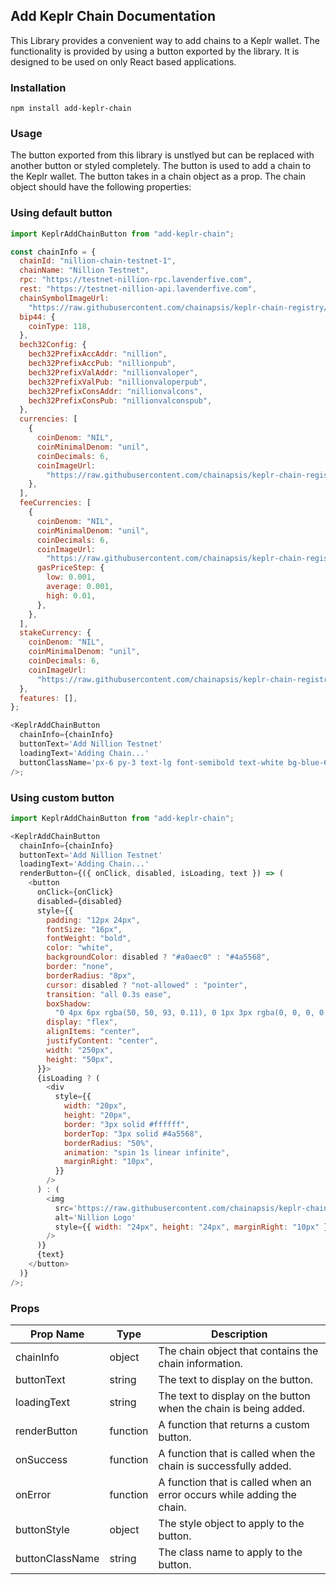 ## Add Keplr Chain Documentation

This Library provides a convenient way to add chains to a Keplr wallet. The functionality is provided by using a button exported by the library. It is designed to be used on only React based applications.

### Installation

```
npm install add-keplr-chain
```

### Usage

The button exported from this library is unstlyed but can be replaced with another button or styled completely. The button is used to add a chain to the Keplr wallet. The button takes in a chain object as a prop. The chain object should have the following properties:

### Using default button

```javascript
import KeplrAddChainButton from "add-keplr-chain";

const chainInfo = {
  chainId: "nillion-chain-testnet-1",
  chainName: "Nillion Testnet",
  rpc: "https://testnet-nillion-rpc.lavenderfive.com",
  rest: "https://testnet-nillion-api.lavenderfive.com",
  chainSymbolImageUrl:
    "https://raw.githubusercontent.com/chainapsis/keplr-chain-registry/main/images/nillion-chain-testnet/nil.png",
  bip44: {
    coinType: 118,
  },
  bech32Config: {
    bech32PrefixAccAddr: "nillion",
    bech32PrefixAccPub: "nillionpub",
    bech32PrefixValAddr: "nillionvaloper",
    bech32PrefixValPub: "nillionvaloperpub",
    bech32PrefixConsAddr: "nillionvalcons",
    bech32PrefixConsPub: "nillionvalconspub",
  },
  currencies: [
    {
      coinDenom: "NIL",
      coinMinimalDenom: "unil",
      coinDecimals: 6,
      coinImageUrl:
        "https://raw.githubusercontent.com/chainapsis/keplr-chain-registry/main/images/nillion-chain-testnet/nil.png",
    },
  ],
  feeCurrencies: [
    {
      coinDenom: "NIL",
      coinMinimalDenom: "unil",
      coinDecimals: 6,
      coinImageUrl:
        "https://raw.githubusercontent.com/chainapsis/keplr-chain-registry/main/images/nillion-chain-testnet/nil.png",
      gasPriceStep: {
        low: 0.001,
        average: 0.001,
        high: 0.01,
      },
    },
  ],
  stakeCurrency: {
    coinDenom: "NIL",
    coinMinimalDenom: "unil",
    coinDecimals: 6,
    coinImageUrl:
      "https://raw.githubusercontent.com/chainapsis/keplr-chain-registry/main/images/nillion-chain-testnet/nil.png",
  },
  features: [],
};

<KeplrAddChainButton
  chainInfo={chainInfo}
  buttonText='Add Nillion Testnet'
  loadingText='Adding Chain...'
  buttonClassName='px-6 py-3 text-lg font-semibold text-white bg-blue-600 rounded-full hover:bg-blue-700 active:bg-blue-800 transition-all duration-300 ease-in-out transform hover:scale-105 active:scale-95 shadow-lg hover:shadow-xl focus:outline-none focus:ring-2 focus:ring-blue-400 focus:ring-opacity-50 mb-4'
/>;
```

### Using custom button

```javascript
import KeplrAddChainButton from "add-keplr-chain";

<KeplrAddChainButton
  chainInfo={chainInfo}
  buttonText='Add Nillion Testnet'
  loadingText='Adding Chain...'
  renderButton={({ onClick, disabled, isLoading, text }) => (
    <button
      onClick={onClick}
      disabled={disabled}
      style={{
        padding: "12px 24px",
        fontSize: "16px",
        fontWeight: "bold",
        color: "white",
        backgroundColor: disabled ? "#a0aec0" : "#4a5568",
        border: "none",
        borderRadius: "8px",
        cursor: disabled ? "not-allowed" : "pointer",
        transition: "all 0.3s ease",
        boxShadow:
          "0 4px 6px rgba(50, 50, 93, 0.11), 0 1px 3px rgba(0, 0, 0, 0.08)",
        display: "flex",
        alignItems: "center",
        justifyContent: "center",
        width: "250px",
        height: "50px",
      }}>
      {isLoading ? (
        <div
          style={{
            width: "20px",
            height: "20px",
            border: "3px solid #ffffff",
            borderTop: "3px solid #4a5568",
            borderRadius: "50%",
            animation: "spin 1s linear infinite",
            marginRight: "10px",
          }}
        />
      ) : (
        <img
          src='https://raw.githubusercontent.com/chainapsis/keplr-chain-registry/main/images/nillion-chain-testnet/nil.png'
          alt='Nillion Logo'
          style={{ width: "24px", height: "24px", marginRight: "10px" }}
        />
      )}
      {text}
    </button>
  )}
/>;
```

### Props

| Prop Name       | Type     | Description                                                            |
| --------------- | -------- | ---------------------------------------------------------------------- |
| chainInfo       | object   | The chain object that contains the chain information.                  |
| buttonText      | string   | The text to display on the button.                                     |
| loadingText     | string   | The text to display on the button when the chain is being added.       |
| renderButton    | function | A function that returns a custom button.                               |
| onSuccess       | function | A function that is called when the chain is successfully added.        |
| onError         | function | A function that is called when an error occurs while adding the chain. |
| buttonStyle     | object   | The style object to apply to the button.                               |
| buttonClassName | string   | The class name to apply to the button.                                 |

